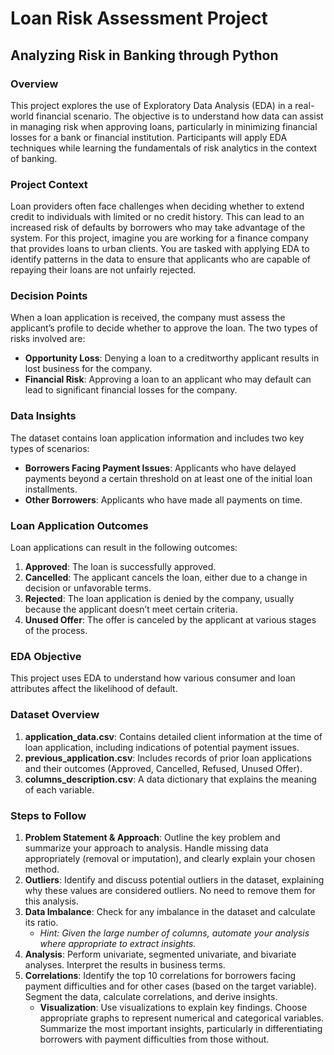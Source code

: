 # Loan Risk Assessment Project

## Analyzing Risk in Banking through Python

### Overview
This project explores the use of Exploratory Data Analysis (EDA) in a real-world financial scenario. The objective is to understand how data can assist in managing risk when approving loans, particularly in minimizing financial losses for a bank or financial institution. Participants will apply EDA techniques while learning the fundamentals of risk analytics in the context of banking.

### Project Context
Loan providers often face challenges when deciding whether to extend credit to individuals with limited or no credit history. This can lead to an increased risk of defaults by borrowers who may take advantage of the system. For this project, imagine you are working for a finance company that provides loans to urban clients. You are tasked with applying EDA to identify patterns in the data to ensure that applicants who are capable of repaying their loans are not unfairly rejected.

### Decision Points
When a loan application is received, the company must assess the applicant’s profile to decide whether to approve the loan. The two types of risks involved are:
- **Opportunity Loss**: Denying a loan to a creditworthy applicant results in lost business for the company.
- **Financial Risk**: Approving a loan to an applicant who may default can lead to significant financial losses for the company.

### Data Insights
The dataset contains loan application information and includes two key types of scenarios:
- **Borrowers Facing Payment Issues**: Applicants who have delayed payments beyond a certain threshold on at least one of the initial loan installments.
- **Other Borrowers**: Applicants who have made all payments on time.

### Loan Application Outcomes
Loan applications can result in the following outcomes:
1. **Approved**: The loan is successfully approved.
2. **Cancelled**: The applicant cancels the loan, either due to a change in decision or unfavorable terms.
3. **Rejected**: The loan application is denied by the company, usually because the applicant doesn’t meet certain criteria.
4. **Unused Offer**: The offer is canceled by the applicant at various stages of the process.

### EDA Objective
This project uses EDA to understand how various consumer and loan attributes affect the likelihood of default.

### Dataset Overview
1. **application_data.csv**: Contains detailed client information at the time of loan application, including indications of potential payment issues.
2. **previous_application.csv**: Includes records of prior loan applications and their outcomes (Approved, Cancelled, Refused, Unused Offer).
3. **columns_description.csv**: A data dictionary that explains the meaning of each variable.

### Steps to Follow
1. **Problem Statement & Approach**: Outline the key problem and summarize your approach to analysis. Handle missing data appropriately (removal or imputation), and clearly explain your chosen method.
2. **Outliers**: Identify and discuss potential outliers in the dataset, explaining why these values are considered outliers. No need to remove them for this analysis.
3. **Data Imbalance**: Check for any imbalance in the dataset and calculate its ratio.
   - *Hint: Given the large number of columns, automate your analysis where appropriate to extract insights.*
4. **Analysis**: Perform univariate, segmented univariate, and bivariate analyses. Interpret the results in business terms.
5. **Correlations**: Identify the top 10 correlations for borrowers facing payment difficulties and for other cases (based on the target variable). Segment the data, calculate correlations, and derive insights.
   - **Visualization**: Use visualizations to explain key findings. Choose appropriate graphs to represent numerical and categorical variables. Summarize the most important insights, particularly in differentiating borrowers with payment difficulties from those without.

